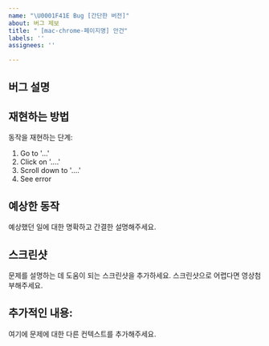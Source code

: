 ```yaml
---
name: "\U0001F41E Bug [간단한 버전]"
about: 버그 제보
title: " [mac-chrome-페이지명] 안건"
labels: ''
assignees: ''

---
```


## 버그 설명


## 재현하는 방법
동작을 재현하는 단계:
1. Go to '...'
2. Click on '....'
3. Scroll down to '....'
4. See error

## 예상한 동작
예상했던 일에 대한 명확하고 간결한 설명해주세요.

## 스크린샷
 문제를 설명하는 데 도움이 되는 스크린샷을 추가하세요. 스크린샷으로 어렵다면 영상첨부해주세요.

## 추가적인 내용:
여기에 문제에 대한 다른 컨텍스트를 추가해주세요.
